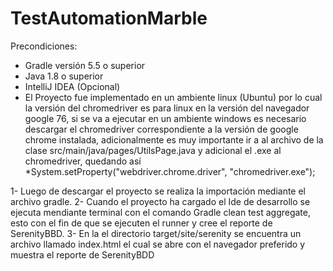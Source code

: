 # TestAutomationMarble

Precondiciones:
- Gradle versión 5.5 o superior
- Java 1.8 o superior
- IntelliJ IDEA (Opcional)
- El Proyecto fue implementado en un ambiente linux (Ubuntu) por lo cual la versión del chromedriver es para linux en la versión del navegador google 76, si se va a ejecutar en un ambiente windows es necesario descargar el chromedriver correspondiente a la versión de google chrome instalada, adicionalmente es muy importante ir a al archivo de la clase src/main/java/pages/UtilsPage.java y adicional el .exe al chromedriver, quedando así  *System.setProperty("webdriver.chrome.driver", "chromedriver.exe");

1- Luego de descargar el proyecto se realiza la importación mediante el archivo gradle.
2- Cuando el proyecto ha cargado el Ide de desarrollo se ejecuta mendiante terminal con el comando Gradle clean test aggregate, esto con el fin de que se ejecuten el runner y cree el reporte de SerenityBBD.
3- En la el directorio target/site/serenity se encuentra un archivo llamado index.html el cual se abre con el navegador preferido y muestra el reporte de SerenityBDD
